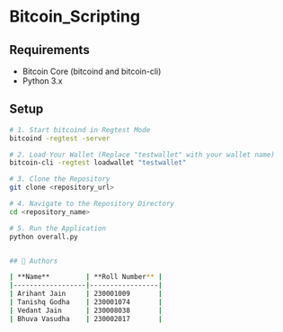 # Bitcoin_Scripting

## Requirements

- Bitcoin Core (bitcoind and bitcoin-cli)
- Python 3.x

## Setup

```bash
# 1. Start bitcoind in Regtest Mode
bitcoind -regtest -server

# 2. Load Your Wallet (Replace "testwallet" with your wallet name)
bitcoin-cli -regtest loadwallet "testwallet"

# 3. Clone the Repository
git clone <repository_url>

# 4. Navigate to the Repository Directory
cd <repository_name>

# 5. Run the Application
python overall.py


## 🔗 Authors

| **Name**         | **Roll Number** |
|------------------|-----------------|
| Arihant Jain     | 230001009       |
| Tanishq Godha    | 230001074       |
| Vedant Jain      | 230008038       |
| Bhuva Vasudha    | 230002017       |
